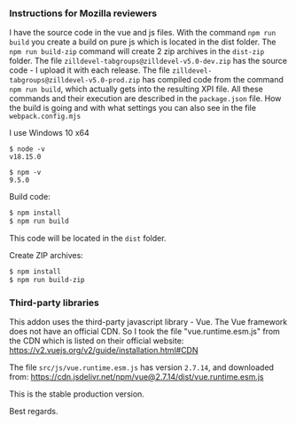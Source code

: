 ### Instructions for Mozilla reviewers

I have the source code in the vue and js files. With the command `npm run build` you create a build on pure js which is located in the dist folder.
The `npm run build-zip` command will create 2 zip archives in the `dist-zip` folder.
The file `zilldevel-tabgroups@zilldevel-v5.0-dev.zip` has the source code - I upload it with each release.
The file `zilldevel-tabgroups@zilldevel-v5.0-prod.zip` has compiled code from the command `npm run build`, which actually gets into the resulting XPI file.
All these commands and their execution are described in the `package.json` file.
How the build is going and with what settings you can also see in the file `webpack.config.mjs`

I use Windows 10 x64

```
$ node -v
v18.15.0

$ npm -v
9.5.0
```

Build code:

```bash
$ npm install
$ npm run build
```

This code will be located in the `dist` folder.

Create ZIP archives:

```bash
$ npm install
$ npm run build-zip
```

### Third-party libraries

This addon uses the third-party javascript library - Vue.
The Vue framework does not have an official CDN. So I took the file "vue.runtime.esm.js" from the CDN which is listed on their official website:
https://v2.vuejs.org/v2/guide/installation.html#CDN

The file `src/js/vue.runtime.esm.js` has version `2.7.14`, and downloaded from:
https://cdn.jsdelivr.net/npm/vue@2.7.14/dist/vue.runtime.esm.js

This is the stable production version.

Best regards.
